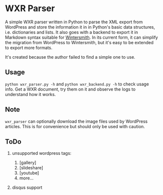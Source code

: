 # WXR Parser

A simple WXR parser written in Python to parse the XML export from
WordPress and store the information it in in Python's basic data
structures, i.e. dictionaries and lists. It also goes with a backend
to export it in Markdown syntax suitable for
[Wintersmith](http://wintersmith.io). In its current form, it can
simplify the migration from WordPress to Wintersmith, but it's easy to
be extended to export more formats.

It's created because the author failed to find a simple one to use.

## Usage

`python wxr_parser.py -h` and `python wxr_backend.py -h` to check
usage info. Get a WXR document, try them on it and observe the logs to
understand how it works.

## Note

`wxr_parser` can optionally download the image files used by WordPress
articles. This is for convenience but should only be used with
caution.

## ToDo

1.  unsupported wordpress tags:

	1. [gallery]
	2. [slideshare]
	3. [youtube]
	4. more...

2. disqus support
